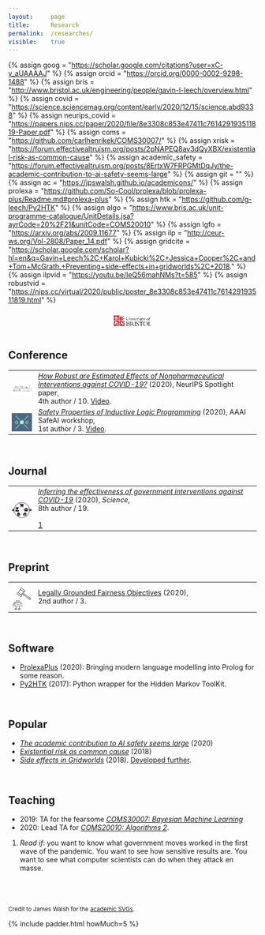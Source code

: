 ```yaml
---
layout: 	page
title: 		Research
permalink:	/researches/
visible:	true
---
```


{%	assign goog = "https://scholar.google.com/citations?user=xC-v_aUAAAAJ"		%}
{%	assign orcid = "https://orcid.org/0000-0002-9298-1488"		%}
{%	assign bris = "http://www.bristol.ac.uk/engineering/people/gavin-l-leech/overview.html"	%}
{%	assign covid = "https://science.sciencemag.org/content/early/2020/12/15/science.abd9338"		%}
{%	assign neurips_covid = "https://papers.nips.cc/paper/2020/file/8e3308c853e47411c761429193511819-Paper.pdf"	%}
{%	assign coms = "https://github.com/carlhenrikek/COMS30007/"		%}
{%	assign xrisk = "https://forum.effectivealtruism.org/posts/2pNAPEQ8av3dQyXBX/existential-risk-as-common-cause"	%}
{%	assign academic_safety = "https://forum.effectivealtruism.org/posts/8ErtxW7FRPGMtDqJy/the-academic-contribution-to-ai-safety-seems-large"	%}
{%	assign git = ""		%}
{%	assign ac = "https://jpswalsh.github.io/academicons/"	%}
{%	assign prolexa = "https://github.com/So-Cool/prolexa/blob/prolexa-plus/Readme.md#prolexa-plus" 	%}
{%	assign htk = "https://github.com/g-leech/Py2HTK"	%}
{%	assign algo = "https://www.bris.ac.uk/unit-programme-catalogue/UnitDetails.jsa?ayrCode=20%2F21&unitCode=COMS20010"	%}
{%	assign lgfo = "https://arxiv.org/abs/2009.11677"		%}
{%	assign ilp = "http://ceur-ws.org/Vol-2808/Paper_14.pdf"		%}
{%	assign gridcite = "https://scholar.google.com/scholar?hl=en&q=Gavin+Leech%2C+Karol+Kubicki%2C+Jessica+Cooper%2C+and+Tom+McGrath.+Preventing+side-effects+in+gridworlds%2C+2018."	%}
{%	assign ilpvid = "https://youtu.be/leQ56mahNMs?t=585"		%}
{%	assign robustvid = "https://nips.cc/virtual/2020/public/poster_8e3308c853e47411c761429193511819.html"	%}


<style>
	.frame {
    text-align: center;
	}

	img {
		padding-top:8px;
	    vertical-align: top;
	}

	.logo {
		width: 11%;
	}

</style>

<!-- https://jpswalsh.github.io/academicons/  -->
<div class="frame">
	<a class="nolink" href="{{goog}}">
		<i class="ai ai-google-scholar ai-3x"></i>
	</a>
	<a class="nolink" href="{{orcid}}">
		<i class="ai ai-orcid ai-3x"></i>
	</a>
	<a class="nolink" href="{{bris}}">
    	<img src="/img/bris_logo.svg" width="15%" />
    </a>
</div>

<br>



## Conference

<table>
	<tr>
		<td class="logo" style="padding-bottom: 10px">
			<a href="{{neurips_covid}}"><img src="/img/papers/1.png" /></a>
		</td>
		<td style="padding-left: 5px">
			<i><a href="{{neurips_covid}}" target="_blank">How Robust are Estimated Effects of Nonpharmaceutical Interventions against COVID-19?</a></i> (2020), NeurIPS Spotlight paper,
			<br>4th author / 10. <a href="{{robustvid}}">Video</a>.
		</td>
	</tr>
	<!--  -->
	<tr>
		<td class="logo">
			<a href="{{ilp}}"><img src="/img/papers/ilp.png" /></a>
		</td>
		<td style="padding-left: 5px">
			<i><a href="{{ilp}}">Safety Properties of Inductive Logic Programming</a></i> (2020), AAAI SafeAI workshop,<br>
			1st author / 3. <a href="{{ilpvid}}">Video</a>.
		</td>
	</tr>
</table>


<br>

## Journal

<table>
	<tr>
		<td class="logo">
			<a href="{{covid}}"><img src="/img/papers/science-covid.png" /></a>
		</td>
		<td style="padding-left: 5px">
			<i><a href="{{covid}}" target="_blank">Inferring the effectiveness of government interventions against COVID-19</a></i> (2020), <i>Science</i>, <br>
			8th author / 19.
		<br><br>
		<a href="#fn:1" id="fnref:1">1</a> 
		</td>
	</tr>
	
</table>




<br>

## Preprint

<table>
	<!--  -->
<!-- 	<tr>
		<td class="logo">
			<a href="{{}}">
				<img src="/img/papers/" />
			</a>
		</td>
		<td style="padding-left: 5px">
			<a href="{{}}" target="_blank">Decision trees compensate for misspecification</a> (2021),
			<br>1st author / 3.
		</td>
	</tr> -->
	<tr>
		<td class="logo">
			<a href="{{lgfo}}">
				<img src="/img/papers/lgfo.jpg" />
			</a>
		</td>
		<td style="padding-left: 5px">
			<a href="{{lgfo}}" target="_blank">Legally Grounded Fairness Objectives</a> (2020),
			<br>2nd author / 3.
		</td>
	</tr>
</table>





<!-- * _Towards Tensorised Probabilistic Programming_ (2020) -->
<!-- * _<a href="/files/ILP_vs_DL_v0.9.pdf" target="_blank">Comparing Inductive Logic Programming & Deep Learning</a>_ (2020) -->
<!-- * _<a href="/files/" target="_blank">The computational humour of single-word edits</a>_ (2020) -->
<!-- * _<a href="/files/" target="_blank">Failing to Find Proxies for Population Loneliness</a>_ (2020) -->

<br>

## Software

* <a href="{{prolexa}}">ProlexaPlus</a> (2020): Bringing modern language modelling into Prolog for some reason.
* <a href="{{htk}}">Py2HTK</a> (2017): Python wrapper for the Hidden Markov ToolKit.

<br>

## Popular

* <i><a href="{{academic_safety}}" target="_blank">The academic contribution to AI safety seems large</a></i> (2020)
* <i><a href="{{xrisk}}" target="_blank">Existential risk as common cause</a></i> (2018)
* <i><a href="/grids" target="_blank">Side effects in Gridworlds</a></i> (2018). <a href="{{gridcite}}">Developed further</a>.

<!-- *Gelman  -->

<br>

## Teaching

* 2019: TA for the fearsome _<a href="{{coms}}">COMS30007: Bayesian Machine Learning</a>_
* 2020: Lead TA for _<a href="{{algo}}">COMS20010: Algorithms 2</a>_.


<!-- <br> -->

<!-- ## Patents -->

<!-- <br> -->

<!-- ## Stats -->

<!-- My acceptance rate is 50% (4/8) -->


<div class="footnotes">

<ol>
    <!-- 1 -->
    <li class="footnote" id="fn:1">
    	<i>Read if</i>: you want to know what government moves worked in the first wave of the pandemic. You want to see how sensitive results are. You want to see what computer scientists can do when they attack en masse.<br><br>
    	<!--  -->
    	<!-- <i>My contribution</i>: I did most of the writeup, the policy stuff, and the limitations. -->
	</li>

</ol>

</div>


<br><br>
<small>Credit to James Walsh for the <a href="{{ac}}">academic SVGs</a>.</small>

{%	include padder.html 	howMuch=5 	%}